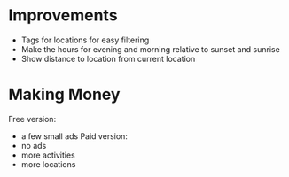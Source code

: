 


# Improvements
- Tags for locations for easy filtering
- Make the hours for evening and morning relative to sunset and sunrise
- Show distance to location from current location


# Making Money
Free version:
- a few small ads
Paid version:
- no ads
- more activities
- more locations